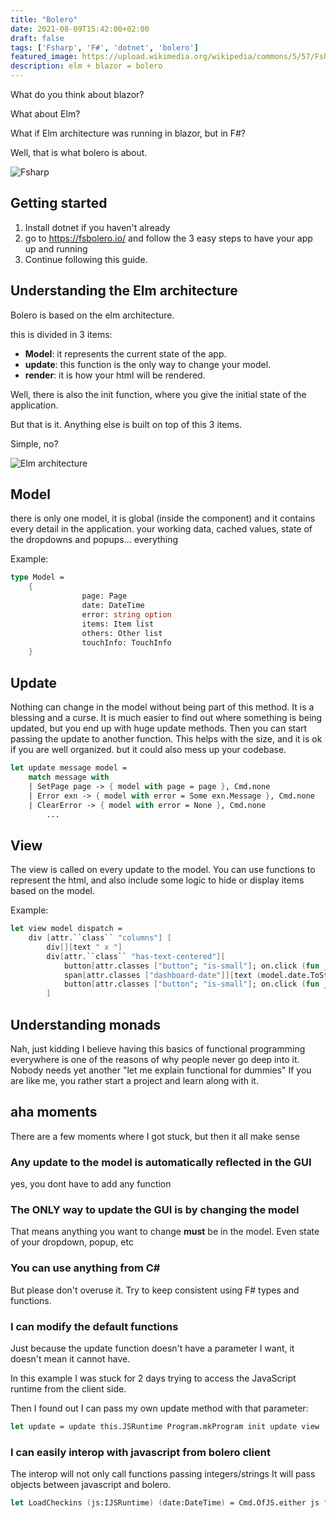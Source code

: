 ```yaml
---
title: "Bolero"
date: 2021-08-09T15:42:00+02:00
draft: false
tags: ['Fsharp', 'F#', 'dotnet', 'bolero']
featured_image: https://upload.wikimedia.org/wikipedia/commons/5/57/Fsharp_logo.png
description: elm + blazor = bolero
---
```


What do you think about blazor?

What about Elm?

What if Elm architecture was running in blazor, but in F#?

Well, that is what bolero is about. 

 ![Fsharp](https://upload.wikimedia.org/wikipedia/commons/5/57/Fsharp_logo.png)

 ## Getting started
1. Install dotnet if you haven't already
2. go to https://fsbolero.io/ and follow the 3 easy steps to have your app up and running
3. Continue following this guide.


## Understanding the Elm architecture

Bolero is based on the elm architecture.

this is divided in 3 items:
- **Model**: it represents the current state of the app.
- **update**: this function is the only way to change your model. 
- **render**: it is how your html will be rendered. 

Well, there is also the init function, where you give the initial state of the application.

But that is it. Anything else is built on top of this 3 items.

Simple, no?

![Elm architecture](https://guide.elm-lang.org/architecture/buttons.svg)


## Model
there is only one model, 
it is global (inside the component) and it contains every detail in the application.
your working data, cached values, state of the dropdowns and popups... everything

Example:
```FSharp
type Model =
    {
				page: Page
				date: DateTime
				error: string option
				items: Item list
				others: Other list
				touchInfo: TouchInfo
    }
```

## Update
Nothing can change in the model without being part of this method.
It is a blessing and a curse.
It is much easier to find out where something is being updated, but you end up with huge update methods.
Then you can start passing the update to another function.
This helps with the size, and it is ok if you are well organized. but it could also mess up your codebase.

```FSharp
let update message model =
    match message with
    | SetPage page -> { model with page = page }, Cmd.none
    | Error exn -> { model with error = Some exn.Message }, Cmd.none
    | ClearError -> { model with error = None }, Cmd.none
		...
```
## View
The view is called on every update to the model.
You can use functions to represent the html, and also include some logic to hide or display items based on the model.

Example:
```FSharp
let view model dispatch =
    div [attr.``class`` "columns"] [
        div[][text " x "]
        div[attr.``class`` "has-text-centered"][
            button[attr.classes ["button"; "is-small"]; on.click (fun _ -> dispatch PreviousDay)][text "<"]
            span[attr.classes ["dashboard-date"]][text (model.date.ToString("yyyy-MM-dd"))]
            button[attr.classes ["button"; "is-small"]; on.click (fun _ -> dispatch NextDay)][text ">"]
        ]
```


## Understanding monads

Nah, just kidding
I believe having this basics of functional programming everywhere is one of the reasons of why people never go deep into it.
Nobody needs yet another "let me explain functional for dummies"
If you are like me, you rather start a project and learn along with it.

## aha moments

There are a few moments where I got stuck, but then it all make sense

### Any update to the model is automatically reflected in the GUI
yes, you dont have to add any function

### The ONLY way to update the GUI is by changing the model
That means anything you want to change **must** be in the model. Even state of your dropdown, popup, etc

### You can use anything from C#
But please don't overuse it. Try to keep consistent using F# types and functions.

### I can modify the default functions
Just because the update function doesn't have a parameter I want, it doesn't mean it cannot have.

In this example I was stuck for 2 days trying to access the JavaScript runtime from the client side.

Then I found out I can pass my own update method with that parameter:
```FSharp
let update = update this.JSRuntime Program.mkProgram init update view
```

### I can easily interop with javascript from bolero client
The interop will not only call functions passing integers/strings
It will pass objects between javascript and bolero.

```FSharp
let LoadCheckins (js:IJSRuntime) (date:DateTime) = Cmd.OfJS.either js "FromStorage" [| "checkins_" + date.ToString("yyyy-MM-dd") |] CheckinsLoaded Error
```
